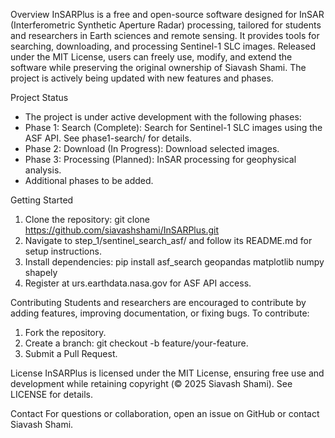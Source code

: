 Overview
InSARPlus is a free and open-source software designed for InSAR (Interferometric Synthetic Aperture Radar) processing, tailored for students and researchers in Earth sciences and remote sensing. It provides tools for searching, downloading, and processing Sentinel-1 SLC images. Released under the MIT License, users can freely use, modify, and extend the software while preserving the original ownership of Siavash Shami. The project is actively being updated with new features and phases.

Project Status
- The project is under active development with the following phases:
- Phase 1: Search (Complete): Search for Sentinel-1 SLC images using the ASF API. See phase1-search/ for details.
- Phase 2: Download (In Progress): Download selected images.
- Phase 3: Processing (Planned): InSAR processing for geophysical analysis.
- Additional phases to be added.

Getting Started
1. Clone the repository: git clone https://github.com/siavashshami/InSARPlus.git
2. Navigate to step_1/sentinel_search_asf/ and follow its README.md for setup instructions.
3. Install dependencies: pip install asf_search geopandas matplotlib numpy shapely
4. Register at urs.earthdata.nasa.gov for ASF API access.

Contributing
Students and researchers are encouraged to contribute by adding features, improving documentation, or fixing bugs. To contribute:
1. Fork the repository.
2. Create a branch: git checkout -b feature/your-feature.
3. Submit a Pull Request.

License
InSARPlus is licensed under the MIT License, ensuring free use and development while retaining copyright (© 2025 Siavash Shami). See LICENSE for details.

Contact
For questions or collaboration, open an issue on GitHub or contact Siavash Shami.
